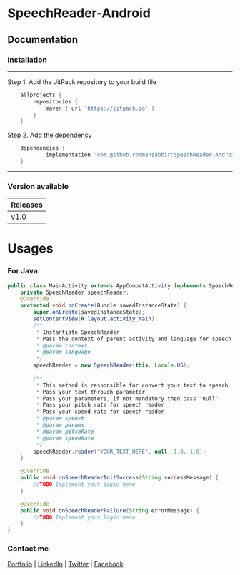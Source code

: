 # SpeechReader-Android
## Documentation

### Installation
---
Step 1. Add the JitPack repository to your build file 

```gradle
	allprojects {
		repositories {
			maven { url 'https://jitpack.io' }
		}
	}
```

Step 2. Add the dependency

```gradle
	dependencies {
	        implementation 'com.github.rommansabbir:SpeechReader-Android:Tag'
	}
```

---

### Version available

| Releases        
| ------------- |
| v1.0          |


# Usages

### For Java: 

```java
public class MainActivity extends AppCompatActivity implements SpeechReader.SpeechReaderInterface {
    private SpeechReader speechReader;
    @Override
    protected void onCreate(Bundle savedInstanceState) {
        super.onCreate(savedInstanceState);
        setContentView(R.layout.activity_main);
        /**
         * Instantiate SpeechReader
         * Pass the context of parent activity and language for speech reader
         * @param context
         * @param language
         */
        speechReader = new SpeechReader(this, Locale.US);
        
        /**
         * This method is responsible for convert your text to speech
         * Pass your text through parameter
         * Pass your parameters, if not mandatory then pass "null"
         * Pass your pitch rate for speech reader
         * Pass your speed rate for speech reader
         * @param speech
         * @param params
         * @param pitchRate
         * @param speedRate
         */
        speechReader.reader("YOUR_TEXT_HERE", null, 1.0, 1.0);
    }

    @Override
    public void onSpeechReaderInitSuccess(String successMessage) {
        //TODO Implement your logic here
    }

    @Override
    public void onSpeechReaderFailure(String errorMessage) {
        //TODO Implement your logic here
    }
}
```

### Contact me
[Portfolio](https://www.rommansabbir.com/) | [LinkedIn](https://www.linkedin.com/in/rommansabbir/) | [Twitter](https://www.twitter.com/itzrommansabbir/) | [Facebook](https://www.facebook.com/itzrommansabbir/)
